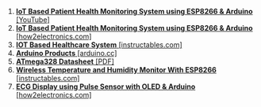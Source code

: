 1. [**IoT Based Patient Health Monitoring System using ESP8266 & Arduino** [YouTube]](https://www.youtube.com/watch?v=Utlnd_FDB9A)
2. [**IoT Based Patient Health Monitoring System using ESP8266 & Arduino** [how2electronics.com]](https://www.how2electronics.com/patient-health-monitoring-system-using-esp8266)
3. [**IOT Based Healthcare System** [instructables.com]](https://www.instructables.com/id/IOT-Based-Healthcare-System-for-Elderly)
4. [**Arduino Products** [arduino.cc]](https://www.arduino.cc/en/Main/Products)
5. [**ATmega328 Datasheet** [PDF]](https://www.sparkfun.com/datasheets/Components/SMD/ATMega328.pdf)
6. [**Wireless Temperature and Humidity Monitor With ESP8266** [instructables.com]](https://www.instructables.com/id/Wireless-Temperature-and-Humidity-Monitor-With-ESP/)
7. [**ECG Display using Pulse Sensor with OLED & Arduino** [how2electronics.com]](https://www.how2electronics.com/pulse-sensor-with-oled-arduino/)
